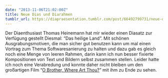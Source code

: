 ```yaml
---
date: "2013-11-06T21:02:00Z"
title: Neue Dias und Diarahmen
tumblr_url: https://diapraesentation.tumblr.com/post/66492799731/neue-dias-und-diarahmen
---
```

Der Diaenthusiast Thomas Heinemann hat mir wieder einen Diasatz zur Verfügung gestellt Diesmal: “Das heilige Land”. Mit schönen Ausgrabungsmotiven, die man sicher gut benutzen kann um mal einen Vortrag zum Thema Softwaresanierung zu halten und dazu gab es gleich noch eine Menge von leeren Rahmen, darin kann ich nun besser fixierte Kompositionen von Text und Bildern selbst zusammen stellen. Leider hatte ich noch eine Verabredung und konnte daher nicht bleiben um den großartigen Film “[O Brother, Where Art Thou?](http://www.imdb.com/title/tt0190590/ "O Brother, Where Art Thou?")” mit ihm zu Ende zu sehen.
